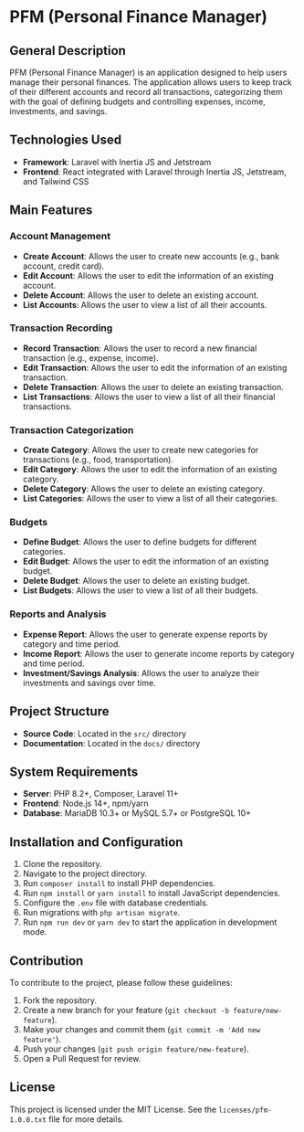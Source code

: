 # PFM (Personal Finance Manager)

## General Description
PFM (Personal Finance Manager) is an application designed to help users manage their personal finances. The application allows users to keep track of their different accounts and record all transactions, categorizing them with the goal of defining budgets and controlling expenses, income, investments, and savings.

## Technologies Used
- **Framework**: Laravel with Inertia JS and Jetstream
- **Frontend**: React integrated with Laravel through Inertia JS, Jetstream, and Tailwind CSS

## Main Features

### Account Management
- **Create Account**: Allows the user to create new accounts (e.g., bank account, credit card).
- **Edit Account**: Allows the user to edit the information of an existing account.
- **Delete Account**: Allows the user to delete an existing account.
- **List Accounts**: Allows the user to view a list of all their accounts.

### Transaction Recording
- **Record Transaction**: Allows the user to record a new financial transaction (e.g., expense, income).
- **Edit Transaction**: Allows the user to edit the information of an existing transaction.
- **Delete Transaction**: Allows the user to delete an existing transaction.
- **List Transactions**: Allows the user to view a list of all their financial transactions.

### Transaction Categorization
- **Create Category**: Allows the user to create new categories for transactions (e.g., food, transportation).
- **Edit Category**: Allows the user to edit the information of an existing category.
- **Delete Category**: Allows the user to delete an existing category.
- **List Categories**: Allows the user to view a list of all their categories.

### Budgets
- **Define Budget**: Allows the user to define budgets for different categories.
- **Edit Budget**: Allows the user to edit the information of an existing budget.
- **Delete Budget**: Allows the user to delete an existing budget.
- **List Budgets**: Allows the user to view a list of all their budgets.

### Reports and Analysis
- **Expense Report**: Allows the user to generate expense reports by category and time period.
- **Income Report**: Allows the user to generate income reports by category and time period.
- **Investment/Savings Analysis**: Allows the user to analyze their investments and savings over time.

## Project Structure
- **Source Code**: Located in the `src/` directory
- **Documentation**: Located in the `docs/` directory

## System Requirements
- **Server**: PHP 8.2+, Composer, Laravel 11+
- **Frontend**: Node.js 14+, npm/yarn
- **Database**: MariaDB 10.3+ or MySQL 5.7+ or PostgreSQL 10+

## Installation and Configuration
1. Clone the repository.
2. Navigate to the project directory.
3. Run `composer install` to install PHP dependencies.
4. Run `npm install` or `yarn install` to install JavaScript dependencies.
5. Configure the `.env` file with database credentials.
6. Run migrations with `php artisan migrate`.
7. Run `npm run dev` or `yarn dev` to start the application in development mode.

## Contribution
To contribute to the project, please follow these guidelines:
1. Fork the repository.
2. Create a new branch for your feature (`git checkout -b feature/new-feature`).
3. Make your changes and commit them (`git commit -m 'Add new feature'`).
4. Push your changes (`git push origin feature/new-feature`).
5. Open a Pull Request for review.

## License
This project is licensed under the MIT License. See the `licenses/pfm-1.0.0.txt` file for more details.